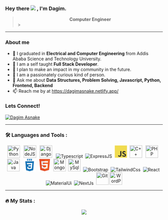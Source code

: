 ### Hey there <img src="https://media.giphy.com/media/hvRJCLFzcasrR4ia7z/giphy.gif" width="30px"/> , I'm Dagim.

> **<div align="center">Computer Engineer</div>** > <img src="https://komarev.com/ghpvc/?username=wubeZ&style=flat-square&color=blue" alt=""/>

<hr>

### About me

- 🌱 I graduated in **Electrical and Computer Engineering** from Addis Ababa Science and Technology University.
- 🌱 I am a self taught **Full Stack Developer**.
- 🎯 I plan to make an impact in my community in the future.
- 💯️ I am a passionately curious kind of person.
- 💬 Ask me about **Data Structures, Problem Solving, Javascript, Python, Frontend, Backend**
- 📫 Reach me by at https://dagimasnake.netlify.app/

<h3> Lets Connect!</h3>
<p align="left">
<a href="https://www.linkedin.com/in/dagim-asnake-088302185" target="blank"><img align="center" src="https://cdn.jsdelivr.net/gh/devicons/devicon/icons/linkedin/linkedin-original.svg" title="Linkedin" alt="Dagim Asnake" height="30" width="40" /></a>
</p>
<hr>  
  
### :hammer_and_wrench: Languages and Tools :
<div align="center">
  <img src="https://cdn.jsdelivr.net/gh/devicons/devicon/icons/python/python-original.svg" title="Python" **alt="Python" width = "40" height = "40" /> &nbsp;
  <img src="https://cdn.jsdelivr.net/gh/devicons/devicon/icons/nodejs/nodejs-original.svg" title="NodeJS" **alt="NodeJS" width = "40" height = "40" /> &nbsp;
  <img src="https://cdn.jsdelivr.net/gh/devicons/devicon/icons/django/django-plain.svg" title="Django" **alt="Django" width = "40" height = "40" /> &nbsp;       
  <img src="https://cdn.jsdelivr.net/gh/devicons/devicon/icons/typescript/typescript-original.svg" title="Typescript" **alt="Typescript" width:"40" height= "40"/>&nbsp;        
  <img src="https://cdn.jsdelivr.net/gh/devicons/devicon/icons/express/express-original-wordmark.svg" title="ExpressJS" **alt="ExpressJS" width:"40" height= "40"/>&nbsp;
  <img src="https://github.com/devicons/devicon/blob/master/icons/javascript/javascript-original.svg" title="JavaScript" alt="JavaScript" width="40" height="40"/>&nbsp;
  <img src="https://cdn.jsdelivr.net/gh/devicons/devicon/icons/cplusplus/cplusplus-original.svg" 
    title="C++" **alt="C++" width = "40" height = "40" /> &nbsp;
  <img src="https://cdn.jsdelivr.net/gh/devicons/devicon/icons/php/php-original.svg" title="PHP" **alt="PHP" width = "40" height = "40" /> &nbsp;  
  <img src="https://cdn.jsdelivr.net/gh/devicons/devicon/icons/java/java-original.svg"  title="Java" **alt="Java" width = "40" height = "40" /> &nbsp;
  <img src="https://github.com/devicons/devicon/blob/master/icons/css3/css3-plain-wordmark.svg"  title="CSS3" alt="CSS" width="40" height="40"/>&nbsp;
  <img src="https://github.com/devicons/devicon/blob/master/icons/html5/html5-original.svg" title="HTML5" alt="HTML" width="40" height="40"/>&nbsp;
  <img src="https://cdn.jsdelivr.net/gh/devicons/devicon/icons/mongodb/mongodb-plain-wordmark.svg" title="MongoDB" **alt="MongoDB" width="40" height="40"/>&nbsp;
  <img src="https://cdn.jsdelivr.net/gh/devicons/devicon/icons/mysql/mysql-original.svg" title="MySql" **alt="MySql" width="40" height="40"/>&nbsp;   
  <img src="https://cdn.jsdelivr.net/gh/devicons/devicon/icons/bootstrap/bootstrap-original.svg" title="Bootstrap" alt="Bootstrap" width="40" height="40"/>&nbsp;
  <img src="https://cdn.jsdelivr.net/gh/devicons/devicon/icons/tailwindcss/tailwindcss-plain.svg"
  title="TailwindCss" alt="TailwindCss" width="40" height="40"/>&nbsp;
  <img src="https://cdn.jsdelivr.net/gh/devicons/devicon/icons/react/react-original.svg" title="React" alt="React"      width="40" height="40"/>&nbsp;
  <img src="https://cdn.jsdelivr.net/gh/devicons/devicon/icons/materialui/materialui-original.svg" title="MaterialUi" alt="MaterialUi"      width="40" height="40"/>&nbsp;
  <img src="https://cdn.jsdelivr.net/gh/devicons/devicon/icons/nextjs/nextjs-original.svg" title="NextJs" alt="NextJs"    width="40" height="40"/>&nbsp;
  <img src="https://www.vectorlogo.zone/logos/git-scm/git-scm-icon.svg" title="Git" **alt="Git" width="40" height="40"/>
  <img src="https://cdn.jsdelivr.net/gh/devicons/devicon/icons/wordpress/wordpress-original.svg" title="WordPress" **alt="WordPress" width="40" height="40"/>
          
</div>
<hr>
  
### :fire: My Stats :
<div align="center" >
  <a  href="https://github.com/DagimAsnake">
    <img align="center" src="https://github-readme-stats.vercel.app/api?username=DagimAsnake&theme=blue-green" />
  </a>
</div>
